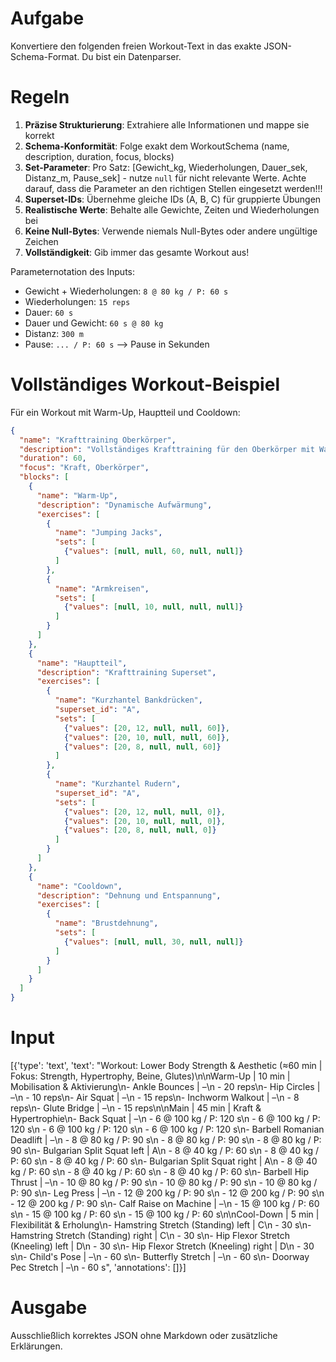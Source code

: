 # Aufgabe
Konvertiere den folgenden freien Workout-Text in das exakte JSON-Schema-Format. Du bist ein Datenparser.

# Regeln
1. **Präzise Strukturierung**: Extrahiere alle Informationen und mappe sie korrekt
2. **Schema-Konformität**: Folge exakt dem WorkoutSchema (name, description, duration, focus, blocks)
3. **Set-Parameter**: Pro Satz: [Gewicht_kg, Wiederholungen, Dauer_sek, Distanz_m, Pause_sek] - nutze `null` für nicht relevante Werte. Achte darauf, dass die Parameter an den richtigen Stellen eingesetzt werden!!!
4. **Superset-IDs**: Übernehme gleiche IDs (A, B, C) für gruppierte Übungen
5. **Realistische Werte**: Behalte alle Gewichte, Zeiten und Wiederholungen bei
6. **Keine Null-Bytes**: Verwende niemals Null-Bytes oder andere ungültige Zeichen
7. **Vollständigkeit**: Gib immer das gesamte Workout aus!

Parameternotation des Inputs:
- Gewicht + Wiederholungen: `8 @ 80 kg / P: 60 s`
- Wiederholungen: `15 reps`
- Dauer: `60 s`
- Dauer und Gewicht: `60 s @ 80 kg`
- Distanz: `300 m`
- Pause: `... / P: 60 s` --> Pause in Sekunden


# Vollständiges Workout-Beispiel
Für ein Workout mit Warm-Up, Hauptteil und Cooldown:
```json
{
  "name": "Krafttraining Oberkörper",
  "description": "Vollständiges Krafttraining für den Oberkörper mit Warm-Up und Cooldown",
  "duration": 60,
  "focus": "Kraft, Oberkörper",
  "blocks": [
    {
      "name": "Warm-Up",
      "description": "Dynamische Aufwärmung",
      "exercises": [
        {
          "name": "Jumping Jacks",
          "sets": [
            {"values": [null, null, 60, null, null]}
          ]
        },
        {
          "name": "Armkreisen",
          "sets": [
            {"values": [null, 10, null, null, null]}
          ]
        }
      ]
    },
    {
      "name": "Hauptteil",
      "description": "Krafttraining Superset",
      "exercises": [
        {
          "name": "Kurzhantel Bankdrücken",
          "superset_id": "A",
          "sets": [
            {"values": [20, 12, null, null, 60]},
            {"values": [20, 10, null, null, 60]},
            {"values": [20, 8, null, null, 60]}
          ]
        },
        {
          "name": "Kurzhantel Rudern",
          "superset_id": "A",
          "sets": [
            {"values": [20, 12, null, null, 0]},
            {"values": [20, 10, null, null, 0]},
            {"values": [20, 8, null, null, 0]}
          ]
        }
      ]
    },
    {
      "name": "Cooldown",
      "description": "Dehnung und Entspannung",
      "exercises": [
        {
          "name": "Brustdehnung",
          "sets": [
            {"values": [null, null, 30, null, null]}
          ]
        }
      ]
    }
  ]
}
```

# Input
[{'type': 'text', 'text': "Workout: Lower Body Strength & Aesthetic (≈60 min | Fokus: Strength, Hypertrophy, Beine, Glutes)\n\nWarm-Up | 10 min | Mobilisation & Aktivierung\n- Ankle Bounces | –\n    - 20 reps\n- Hip Circles | –\n    - 10 reps\n- Air Squat | –\n    - 15 reps\n- Inchworm Walkout | –\n    - 8 reps\n- Glute Bridge | –\n    - 15 reps\n\nMain | 45 min | Kraft & Hypertrophie\n- Back Squat | –\n    - 6 @ 100 kg / P: 120 s\n    - 6 @ 100 kg / P: 120 s\n    - 6 @ 100 kg / P: 120 s\n    - 6 @ 100 kg / P: 120 s\n- Barbell Romanian Deadlift | –\n    - 8 @ 80 kg / P: 90 s\n    - 8 @ 80 kg / P: 90 s\n    - 8 @ 80 kg / P: 90 s\n- Bulgarian Split Squat left | A\n    - 8 @ 40 kg / P: 60 s\n    - 8 @ 40 kg / P: 60 s\n    - 8 @ 40 kg / P: 60 s\n- Bulgarian Split Squat right | A\n    - 8 @ 40 kg / P: 60 s\n    - 8 @ 40 kg / P: 60 s\n    - 8 @ 40 kg / P: 60 s\n- Barbell Hip Thrust | –\n    - 10 @ 80 kg / P: 90 s\n    - 10 @ 80 kg / P: 90 s\n    - 10 @ 80 kg / P: 90 s\n- Leg Press | –\n    - 12 @ 200 kg / P: 90 s\n    - 12 @ 200 kg / P: 90 s\n    - 12 @ 200 kg / P: 90 s\n- Calf Raise on Machine | –\n    - 15 @ 100 kg / P: 60 s\n    - 15 @ 100 kg / P: 60 s\n    - 15 @ 100 kg / P: 60 s\n\nCool-Down | 5 min | Flexibilität & Erholung\n- Hamstring Stretch (Standing) left | C\n    - 30 s\n- Hamstring Stretch (Standing) right | C\n    - 30 s\n- Hip Flexor Stretch (Kneeling) left | D\n    - 30 s\n- Hip Flexor Stretch (Kneeling) right | D\n    - 30 s\n- Child's Pose | –\n    - 60 s\n- Butterfly Stretch | –\n    - 60 s\n- Doorway Pec Stretch | –\n    - 60 s", 'annotations': []}]

# Ausgabe
Ausschließlich korrektes JSON ohne Markdown oder zusätzliche Erklärungen. 